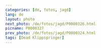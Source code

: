```yaml
---
categories: [de, fotos, jagd]
lang: de
layout: photo
next_photo: /de/fotos/jagd/P0000326.html
picname: P0000327
prev_photo: /de/fotos/jagd/P0000324.html
tags: [Dead Klippspringer]
---
```

